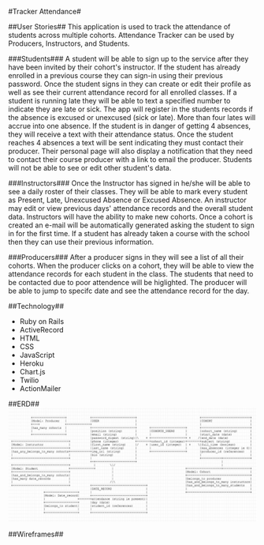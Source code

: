 #Tracker Attendance#

##User Stories##
This application is used to track the attendance of students across multiple cohorts.  Attendance Tracker can be used by Producers, Instructors, and Students.  

###Students###
A student will be able to sign up to the service after they have been invited by their cohort's instructor.  If the student has already enrolled in a previous course they can sign-in using their previous password.  Once the student signs in they can create or edit their profile as well as see their current attendance record for all enrolled classes.  If a student is running late they will be able to text a specified number to indicate they are late or sick.  The app will register in the students records if the absence is excused or unexcused (sick or late).   More than four lates will accrue into one absence. If the student is in danger of getting 4 absences, they will receive a text with their attendance status.  Once the student reaches 4 absences a text will be sent indicating they must contact their producer.  Their personal page will also display a notification that they need to contact their course producer with a link to email the producer.  Students will not be able to see or edit other student's data.

###Instructors###
Once the Instructor has signed in he/she will be able to see a daily roster of their classes. They will be able to mark every student as Present, Late, Unexcused Absence or Excused Absence.  An instructor may edit or view previous days' attendance records and the overall student data.  Instructors will have the ability to make new cohorts.  Once a cohort is created an e-mail will be automatically generated asking the student to sign in for the first time.  If a student has already taken a course with the school then they can use their previous information.

###Producers###
After a producer signs in they will see a list of all their cohorts. When the producer clicks on a cohort, they will be able to view the attendance records for each student in the class.  The students that need to be contacted due to poor attendence will be higlighted. The producer will be able to jump to specifc date and see the attendance record for the day.

##Technology##
- Ruby on Rails
- ActiveRecord
- HTML
- CSS
- JavaScript
- Heroku
- Chart.js
- Twilio
- ActionMailer

##ERD##
![](/ERD.png)

##Wireframes##





